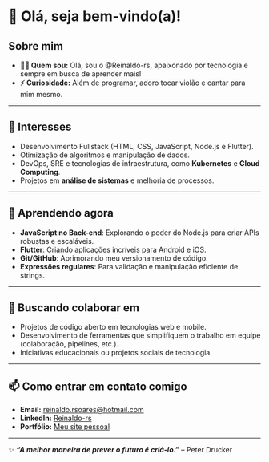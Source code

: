 # 👋 Olá, seja bem-vindo(a)!

## Sobre mim
- **👨‍💻 Quem sou:** Olá, sou o @Reinaldo-rs, apaixonado por tecnologia e sempre em busca de aprender mais!  
- **⚡ Curiosidade:** Além de programar, adoro tocar violão e cantar para mim mesmo.  

---

## 👀 Interesses
- Desenvolvimento Fullstack (HTML, CSS, JavaScript, Node.js e Flutter).
- Otimização de algoritmos e manipulação de dados.
- DevOps, SRE e tecnologias de infraestrutura, como **Kubernetes** e **Cloud Computing**.
- Projetos em **análise de sistemas** e melhoria de processos.

---

## 🌱 Aprendendo agora
- **JavaScript no Back-end**: Explorando o poder do Node.js para criar APIs robustas e escaláveis.
- **Flutter**: Criando aplicações incríveis para Android e iOS.  
- **Git/GitHub**: Aprimorando meu versionamento de código.  
- **Expressões regulares**: Para validação e manipulação eficiente de strings.  

---

## 💞️ Buscando colaborar em
- Projetos de código aberto em tecnologias web e mobile.  
- Desenvolvimento de ferramentas que simplifiquem o trabalho em equipe (colaboração, pipelines, etc.).  
- Iniciativas educacionais ou projetos sociais de tecnologia.  

---

## 📫 Como entrar em contato comigo
- **Email:** reinaldo.rsoares@hotmail.com 
- **LinkedIn:** [Reinaldo-rs](https://linkedin.com/in/reinaldo-rs)  
- **Portfólio:** [Meu site pessoal](Carregando...)

---

✨ **_“A melhor maneira de prever o futuro é criá-lo.”_** – Peter Drucker


<!---
Reinaldo-rs/Reinaldo-rs is a ✨ special ✨ repository because its `README.md` (this file) appears on your GitHub profile.
You can click the Preview link to take a look at your changes.
--->
